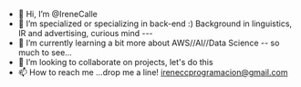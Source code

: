 - 👋 Hi, I’m @IreneCalle
- 👀 I’m specialized or specializing in back-end :) Background in linguistics, IR and advertising, curious mind  ---
- 🌱 I’m currently learning a bit more about AWS//AI//Data Science -- so much to see...
- 💞️ I’m looking to collaborate on projects, let's do this
- 📫 How to reach me ...drop me a line! ireneccprogramacion@gmail.com

<!---
IreneCalle/IreneCalle is a ✨ special ✨ repository because its `README.md` (this file) appears on your GitHub profile.
You can click the Preview link to take a look at your changes.
--->
